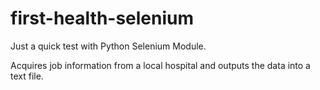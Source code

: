 # first-health-selenium
Just a quick test with Python Selenium Module.

Acquires job information from a local hospital and outputs the data into a text file.
